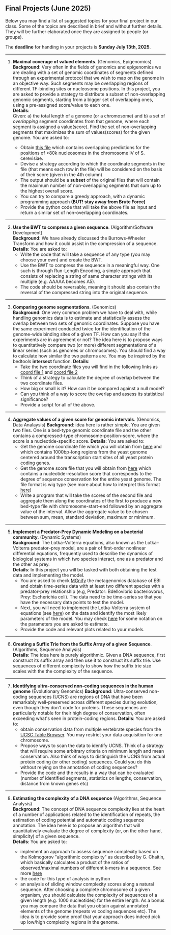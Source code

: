 ## Final Projects (June 2025)

Below you may find a list of suggested topics for your final project in our class.
Some of the topics are described in brief and without further details.
They will be further elaborated once they are assigned to people (or groups).

The **deadline** for handing in your projects is **Sunday July 13th, 2025**.

---
1. **Maximal coverage of valued elements**. (Genomics, Epigenomics)  
   **Background**: Very often in the fields of genomics and epigenomics we are dealing with a set of genomic coordinates of segments defined through an experimental protocol that we wish to map on the genome in an objective way. Such segments may be overlapping regions of different TF-binding sites or nucleosome positions. In this project, you are asked to provide a strategy to distribute a subset of non-overlapping genomic segments, starting from a bigger set of overlapping ones, using a pre-assigned score/value to each one.   
   **Details**:  
   Given: a) the total length of a genome (or a chromosome) and b) a set of _overlapping_ segment coordinates from that genome, where each segment is assigned a value(score). Find the set of non-overlapping segments that maximizes the sum of values(scores) for the given genome.
   You are asked to:

   * Obtain [this file](https://www.dropbox.com/scl/fi/t1uvn8xfwavlo6jmt1cx1/sacCer3_chrIV_nucs_overlapping.bed?dl=0&rlkey=vuyfn519sqsp3wnns89nsdlal) which contains overlapping predictions for the positions of >80k nucleosomes in the chromosome IV of S. cerevisiae.
   * Devise a strategy according to which the coordinate segments in the file (that means each row in the file) will be considered on the basis of their score (given in the 4th column)
   * The output should be a **subset** of the original files that will contain the maximum number of non-overlapping segments that sum up to the highest overall score.
   * You can try to compare a greedy approach, with a dynamic programming approach **(BUT! stay away from Brute Force)**
   * Provide the python code that will take the above file as input and return a similar set of non-overlapping coordinates.

---

2. **Use the BWT to compress a given sequence**. (Algorithm/Software Development)  
   **Background**: We have already discussed the Burrows-Wheeler Transform and how it could assist in the compression of a sequence. 
   **Details**:
   You are asked to:  
   * Write the code that will take a sequence of any type (you may choose your own) and create the BWT.
   * Use the BWT to compress the sequence in a meaningful way. One such is through Run-Length Encoding, a simple approach that consists of replacing a string of same character strings with its multiple (e.g. AAAAA becomes A5).
   * The code should be reversable, meaning it should also contain the reversal of the compressed string into the original sequence.
  
---

3. **Comparing genome segmentations**. (Genomics)  
   **Background**: One very common problem we have to deal with, while handling genomics data is to estimate and statistically assess the overlap between two sets of genomic coordinates. Suppose you have the same experiment conducted twice for the identification of the genome-wide binding sites of a given TF. How can you say if the experiments are in agreement or not? The idea here is to propose ways to quantitatively compare two (or more) different segmentations of a linear series (such as genomes or chromosomes). You should find a way to calculate how similar the two patterns are. You may be inspired by the bedtools **intersect** function.
   **Details**:
   * Take the two coordinate files you will find in the following links as [coord file 1](https://www.dropbox.com/scl/fi/8f6bngwk79ndlqtdi681k/NewRun_MAC1_t4.bed?rlkey=bwqugj7tujm0rkl9la7nqewho&st=0o31va86&dl=0) and [coord file 2](https://www.dropbox.com/scl/fi/sffd3acvrulg40jvce8z3/NewRun_AFT1_t4.bed?rlkey=f43phaxa0tc4ye4l61bytrgz8&st=c4ljukhs&dl=0)
   * Think of a strategy to calculate the degree of overlap between the two coordinate files.
   * How big or small is it? How can it be compared against a null model?
   * Can you think of a way to score the overlap and assess its statistical significance?
   * Provide a script for all of the above.

---

4. **Aggregate values of a given score for genomic intervals**. (Genomics, Data Analaysis)
   **Background**: idea here is rather simple. You are given two files. One is a bed-type genomic coordinate file and the other contains a compressed-type chromosome-position-score, where the score is a nucleotide-specific score. 
**Details**: You are asked to:
   * Get the genome coordinate file which you will obtain from [here](https://www.dropbox.com/scl/fi/6fc8stk76dg2vm93p85pn/saccer2_refseq_genes_TSS_plusmin500.bed?dl=0&rlkey=x9expw5ae08odk1fiyzcfp1ct) and which contains 1000bp-long regions from the yeast genome centered around the transcription start sites of all yeast protein coding genes.
   * Get the genome score file that you will obtain from [here](https://www.dropbox.com/scl/fi/ordt8x4lh325nln6cel8w/sacCer2_phCons.wig?dl=0&rlkey=6a5ay1t02fqhe70w88puv0kq8) which contains a nucleotide-resolution score that corresponds to the degree of sequence conservation for the entire yeast genome. The file format is wig type (see more about how to interpret this format [here](https://www.ensembl.org/info/website/upload/wig.html#:~:text=A%20WIG%20file%20consists%20of,formatting%20options%3A%20fixedStep%20and%20variableStep))
   * Write a program that will take the scores of the second file and aggregate them along the coordinates of the first to produce a new bed-type file with chromosome-start-end followed by an aggregate value of the interval. Allow the aggregate value to be chosen between sum, mean, standard deviation, maximum or minimum. 
  
---

5. **Implement a Predator-Prey Dynamic Modeling on a bacterial community**. (Dynamic Systems)  
   **Background**: The Lotka–Volterra equations, also known as the Lotka–Volterra predator–prey model, are a pair of first-order nonlinear differential equations, frequently used to describe the dynamics of biological systems in which two species interact, one as a predator and the other as prey.   
   **Details**: In this project you will be tasked with both obtaining the test data and implementing the model.   
    * You are asked to check [MGnify](https://www.ebi.ac.uk/metagenomics) the metagenomics database of EBI and obtain time-series data with at least two different species with a predator-prey relationship (e.g, Predator: Bdellovibrio bacteriovorus, Prey: Escherichia coli). The data need to be time-series so that you have the necessary data points to test the model.    
    * Next, you will need to implement the Lotka-Volterra system of equations (see [here](https://mathworld.wolfram.com/Lotka-VolterraEquations.html)) on the data and identify the most likely parameters of the model. You may check [here](https://github.com/christoforos-nikolaou/BC205/blob/figures/LotkaVolterra.png) for some notation on the parameters you are asked to estimate.  
    * Provide the code and relevant plots related to your models.

---

6.  **Creating a Suffix Trie from the Suffix Array of a given Sequence**. (Algorithms, Sequence Analysis)  
    **Details**: The idea here is purely algorithmic. Given a DNA sequence, first construct its suffix array and then use it to construct its suffix trie. Use sequences of different complexity to show how the suffix trie size scales with the the complexity of the sequence.

---

7. **Identifying ultra-conserved non-coding sequences in the human genome** (Evolutionary Genomics)
   **Background**: Ultra-conserved non-coding sequences (UCNS) are regions of DNA that have been remarkably well-preserved across different species during evolution, even though they don't code for proteins. These sequences are particularly notable for their high degree of conservation, often exceeding what's seen in protein-coding regions.
   **Details**: You are asked to:  
   * obtain conservation data from multiple vertebrate species from the [UCSC Table Browser](https://genome.ucsc.edu/cgi-bin/hgTables). You may restrict your data acquisition for one chromosome.   
   * Propose ways to scan the data to identify UCNS. Think of a strategy that will require some arbitrary criteria on minimum length and mean conservation. Also think of ways to distinguish the UCNS from actual protein coding (or other coding) sequences. Could you do this without relying on the annotation of coding sequences?  
   * Provide the code and the results in a way that can be evaluated (number of identified segments, statistics on lengths, conservation, distance from known genes etc)  

---

8. **Estimating the complexity of a DNA sequence** (Algorithms, Sequence Analysis)  
   **Background**: The concept of DNA sequence complexity lies at the heart of a number of applications related to the identification of repeats, the estimation of coding potential and automatic coding sequence annotation. The idea here is to propose an algorithm that will quantitatively evaluate the degree of complexity (or, on the other hand, simplicity) of a given sequence.   
   **Details**: You are asked to:  
   * implement an approach to assess sequence complexity based on the Kolmogorov "algorithmic complexity" as described by G. Chaitin, which basically calculates a product of the ratios of observed/maximal numbers of different k-mers in a sequence. See more [here](https://resources.qiagenbioinformatics.com/manuals/clccancerresearchworkbench/200/index.php?manual=How_sequence_complexity_is_calculated.html)  
   * the code for this type of analysis in python  
   * an analysis of sliding window complexity scores along a natural sequence. After choosing a complete chromosome of a given organism, you should calculate the complexity of sequences of a given length (e.g. 1000 nucleotides) for the entire length. As a bonus you may compare the data that you obtain against annotated elements of the genome (repeats vs coding sequences etc). The idea is to provide some proof that your approach does indeed pick up low/high complexity regions in the genome.  

   ---


